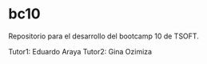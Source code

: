 # bc10
Repositorio para el desarrollo del bootcamp 10 de TSOFT.

Tutor1: Eduardo Araya
Tutor2: Gina Ozimiza